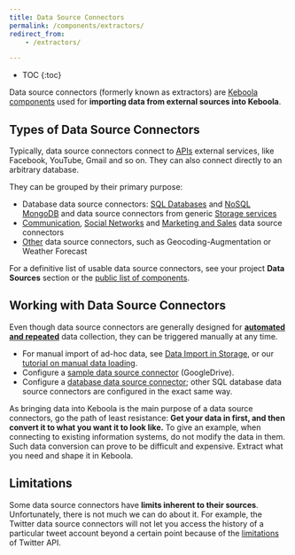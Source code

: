 ```yaml
---
title: Data Source Connectors
permalink: /components/extractors/
redirect_from:
    - /extractors/

---
```


* TOC
{:toc}

Data source connectors (formerly known as extractors) are [Keboola components](/components/) used for **importing data from external sources into Keboola**.

## Types of Data Source Connectors
Typically, data source connectors connect to [APIs](https://en.wikipedia.org/wiki/Application_programming_interface#Web_APIs)
external services, like Facebook, YouTube, Gmail and so on.
They can also connect directly to an arbitrary database.

They can be grouped by their primary purpose:

- Database data source connectors: [SQL Databases](/components/extractors/database/sqldb/) and [NoSQL MongoDB](/components/extractors/database/mongodb/) and data source connectors from generic [Storage services](/components/extractors/storage/)
- [Communication](/components/extractors/communication/),
[Social Networks](/components/extractors/social/) and [Marketing and Sales](/components/extractors/marketing-sales/) data source connectors
- [Other](/components/extractors/other/) data source connectors, such as Geocoding-Augmentation or Weather Forecast

For a definitive list of usable data source connectors, see your project **Data Sources** section or the
[public list of components](https://components.keboola.com/components).

## Working with Data Source Connectors
Even though data source connectors are generally designed for [**automated and repeated**](/orchestrator/) data collection,
they can be triggered manually at any time.

- For manual import of ad-hoc data, see [Data Import in Storage](/storage/files/), or our [tutorial on manual data loading](/tutorial/load/).
- Configure a [sample data source connector](/tutorial/load/googledrive/) (GoogleDrive).
- Configure a [database data source connector](/tutorial/load/database/);
other SQL database data source connectors are configured in the exact same way.

As bringing data into Keboola is the main purpose of a data source connectors, go the path of least resistance:
**Get your data in first, and then convert it to what you want it to look like.**
To give an example, when connecting to existing information systems, do not modify the data in them.
Such data conversion can prove to be difficult and expensive. Extract what you need and shape it in Keboola.

## Limitations
Some data source connectors have **limits inherent to their sources**. Unfortunately, there is not much we can do about it.
For example, the Twitter data source connectors will not let you access the history of a particular tweet account beyond a certain point
because of the [limitations](https://stackoverflow.com/questions/1662151/getting-historical-data-from-twitter) of Twitter API.
